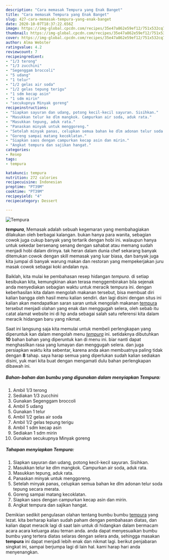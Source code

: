 ```yaml
---
description: "Cara memasak Tempura yang Enak Banget"
title: "Cara memasak Tempura yang Enak Banget"
slug: 427-cara-memasak-tempura-yang-enak-banget
date: 2020-10-07T18:37:22.656Z
image: https://img-global.cpcdn.com/recipes/35e47a862e59ef12/751x532cq70/tempura-foto-resep-utama.jpg
thumbnail: https://img-global.cpcdn.com/recipes/35e47a862e59ef12/751x532cq70/tempura-foto-resep-utama.jpg
cover: https://img-global.cpcdn.com/recipes/35e47a862e59ef12/751x532cq70/tempura-foto-resep-utama.jpg
author: Alma Webster
ratingvalue: 4.2
reviewcount: 7
recipeingredient:
- "1/3 terong"
- "1/3 zucchini"
- "Segenggam broccoli"
- "5 udang"
- "1 telur"
- "1/2 gelas air soda"
- "1/2 gelas tepung terigu"
- "1 sdm kecap asin"
- "1 sdm mirin"
- "secukupnya Minyak goreng"
recipeinstructions:
- "Siapkan sayuran dan udang, potong kecil-kecil sayuran. Sisihkan."
- "Masukkan telur ke dlm mangkok. Campurkan air soda, aduk rata."
- "Masukkan tepung, aduk rata."
- "Panaskan minyak untuk menggoreng."
- "Setelah minyak panas, celupkan semua bahan ke dlm adonan telur soda tepung secara merata."
- "Goreng sampai matang kecoklatan."
- "Siapkan saos dengan campurkan kecap asin dan mirin."
- "Angkat tempura dan sajikan hangat."
categories:
- Resep
tags:
- tempura

katakunci: tempura 
nutrition: 272 calories
recipecuisine: Indonesian
preptime: "PT39M"
cooktime: "PT39M"
recipeyield: "4"
recipecategory: Dessert

---
```



![Tempura](https://img-global.cpcdn.com/recipes/35e47a862e59ef12/751x532cq70/tempura-foto-resep-utama.jpg)

<b><i>tempura</i></b>, Memasak adalah sebuah kegemaran yang membahagiakan dilakukan oleh berbagai kalangan. bukan hanya para wanita, sebagian cowok juga cukup banyak yang tertarik dengan hobi ini. walaupun hanya untuk sekedar bersenang senang dengan sahabat atau memang sudah menjadi hobi dalam dirinya. tak heran dalam dunia chef sekarang banyak ditemukan cowok dengan skill memasak yang luar biasa, dan banyak juga kita jumpai di banyak warung makan dan restoran yang mempekerjakan juru masak cowok sebagai koki andalan nya.

Baiklah, kita mulai ke pembahasan resep hidangan <i>tempura</i>. di setiap kesibukan kita, kemungkinan akan terasa menggembirakan bila sejenak anda menyediakan sebagian waktu untuk meracik tempura ini. dengan keberhasilan kita dalam mengolah makanan tersebut, bisa membuat diri kalian bangga oleh hasil menu kalian sendiri. dan lagi disini dengan situs ini kalian akan mendapatkan saran saran untuk mengolah makanan <u>tempura</u> tersebut menjadi olahan yang enak dan menggugah selera, oleh sebab itu catat alamat website ini di hp anda sebagai salah satu referensi kita dalam meracik hidangan baru yang nikmat.




Saat ini langsung saja kita memulai untuk membeli perlengkapan yang diperuntuk kan dalam mengolah menu <u><i>tempura</i></u> ini. setidaknya dibutuhkan <b>10</b> bahan bahan yang diperuntuk kan di menu ini. biar nanti dapat menghasilkan rasa yang lumayan dan menggugah selera. dan juga persiapkan waktu kita sebentar, karena anda akan membuatnya paling tidak dengan <b>8</b> tahap. saya harap semua yang diperlukan sudah kalian sediakan disini, yuk mari kita buat dengan mengamati dulu bahan perlengkapan dibawah ini.

<!--inarticleads1-->

##### Bahan-bahan dan bumbu yang digunakan dalam menyiapkan Tempura:

1. Ambil 1/3 terong
1. Sediakan 1/3 zucchini
1. Gunakan Segenggam broccoli
1. Ambil 5 udang
1. Gunakan 1 telur
1. Ambil 1/2 gelas air soda
1. Ambil 1/2 gelas tepung terigu
1. Ambil 1 sdm kecap asin
1. Sediakan 1 sdm mirin
1. Gunakan secukupnya Minyak goreng




<!--inarticleads2-->

##### Tahapan menyiapkan Tempura:

1. Siapkan sayuran dan udang, potong kecil-kecil sayuran. Sisihkan.
1. Masukkan telur ke dlm mangkok. Campurkan air soda, aduk rata.
1. Masukkan tepung, aduk rata.
1. Panaskan minyak untuk menggoreng.
1. Setelah minyak panas, celupkan semua bahan ke dlm adonan telur soda tepung secara merata.
1. Goreng sampai matang kecoklatan.
1. Siapkan saos dengan campurkan kecap asin dan mirin.
1. Angkat tempura dan sajikan hangat.




Demikian sedikit pengulasan olahan tentang bumbu bumbu <u>tempura</u> yang lezat. kita berharap kalian sudah paham dengan pembahasan diatas, dan kalian dapat meracik lagi di saat lain untuk di hidangkan dalam bermacam acara acara keluarga atau teman anda. anda dapat menyesuaikan bumbu bumbu yang tertera diatas selaras dengan selera anda, sehingga masakan <b>tempura</b> ini dapat menjadi lebih enak dan nikmat lagi. berikut penjabaran singkat ini, sampai berjumpa lagi di lain hal. kami harap hari anda menyenangkan.
